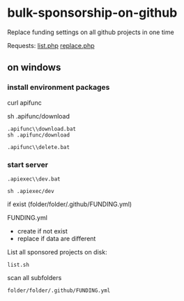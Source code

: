 # bulk-sponsorship-on-github
Replace funding settings on all github projects in one time

Requests:
[list.php](http://localhost:8080/list.php)
[replace.php](http://localhost:8080/replace.php)


## on windows

### install environment packages

curl apifunc

sh .apifunc/download

    .apifunc\\download.bat
    sh .apifunc/download

    .apifunc\\delete.bat

### start server
    
    .apiexec\\dev.bat

    sh .apiexec/dev
    





if exist  (folder/folder/.github/FUNDING.yml)

FUNDING.yml
  + create if not exist
  + replace if data are different


List all sponsored projects on disk:

    list.sh

scan all subfolders

    folder/folder/.github/FUNDING.yml
